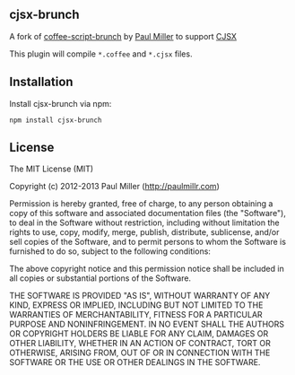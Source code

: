 ## cjsx-brunch

A fork of [coffee-script-brunch](https://github.com/brunch/coffee-script-brunch) by [Paul Miller](http://paulmillr.com/) to support [CJSX](https://github.com/jsdf/coffee-react-transform)

This plugin will compile `*.coffee` and `*.cjsx` files.

## Installation
Install cjsx-brunch via npm:

```
npm install cjsx-brunch
```


## License

The MIT License (MIT)

Copyright (c) 2012-2013 Paul Miller (http://paulmillr.com)

Permission is hereby granted, free of charge, to any person obtaining a copy
of this software and associated documentation files (the "Software"), to deal
in the Software without restriction, including without limitation the rights
to use, copy, modify, merge, publish, distribute, sublicense, and/or sell
copies of the Software, and to permit persons to whom the Software is
furnished to do so, subject to the following conditions:

The above copyright notice and this permission notice shall be included in
all copies or substantial portions of the Software.

THE SOFTWARE IS PROVIDED "AS IS", WITHOUT WARRANTY OF ANY KIND, EXPRESS OR
IMPLIED, INCLUDING BUT NOT LIMITED TO THE WARRANTIES OF MERCHANTABILITY,
FITNESS FOR A PARTICULAR PURPOSE AND NONINFRINGEMENT. IN NO EVENT SHALL THE
AUTHORS OR COPYRIGHT HOLDERS BE LIABLE FOR ANY CLAIM, DAMAGES OR OTHER
LIABILITY, WHETHER IN AN ACTION OF CONTRACT, TORT OR OTHERWISE, ARISING FROM,
OUT OF OR IN CONNECTION WITH THE SOFTWARE OR THE USE OR OTHER DEALINGS IN
THE SOFTWARE.